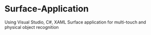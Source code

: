 # Surface-Application
Using Visual Studio, C#, XAML Surface application for multi-touch and physical object recognition
